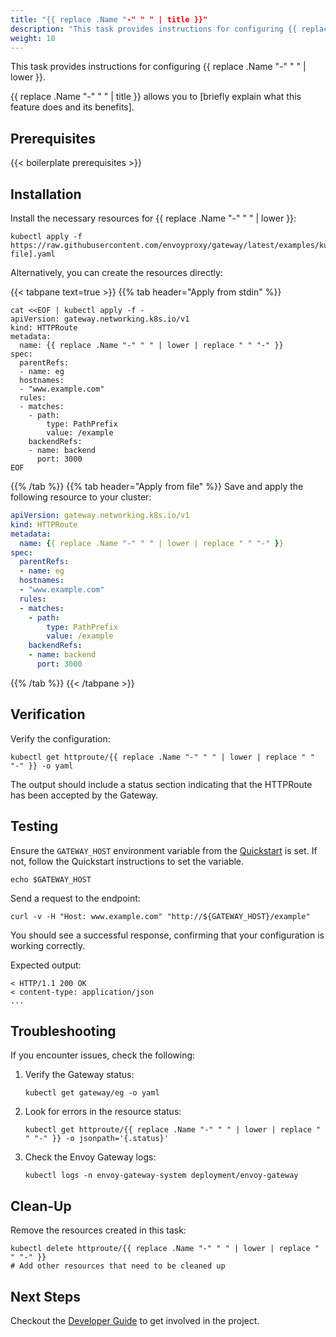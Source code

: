 ```yaml
---
title: "{{ replace .Name "-" " " | title }}"
description: "This task provides instructions for configuring {{ replace .Name "-" " " | lower }} in Envoy Gateway."
weight: 10
---
```


This task provides instructions for configuring {{ replace .Name "-" " " | lower }}.

{{ replace .Name "-" " " | title }} allows you to [briefly explain what this feature does and its benefits].

## Prerequisites

{{< boilerplate prerequisites >}}

## Installation

Install the necessary resources for {{ replace .Name "-" " " | lower }}:

```shell
kubectl apply -f https://raw.githubusercontent.com/envoyproxy/gateway/latest/examples/kubernetes/[example-file].yaml
```

Alternatively, you can create the resources directly:

{{< tabpane text=true >}}
{{% tab header="Apply from stdin" %}}

```shell
cat <<EOF | kubectl apply -f -
apiVersion: gateway.networking.k8s.io/v1
kind: HTTPRoute
metadata:
  name: {{ replace .Name "-" " " | lower | replace " " "-" }}
spec:
  parentRefs:
  - name: eg
  hostnames:
  - "www.example.com"
  rules:
  - matches:
    - path:
        type: PathPrefix
        value: /example
    backendRefs:
    - name: backend
      port: 3000
EOF
```

{{% /tab %}}
{{% tab header="Apply from file" %}}
Save and apply the following resource to your cluster:

```yaml
apiVersion: gateway.networking.k8s.io/v1
kind: HTTPRoute
metadata:
  name: {{ replace .Name "-" " " | lower | replace " " "-" }}
spec:
  parentRefs:
  - name: eg
  hostnames:
  - "www.example.com"
  rules:
  - matches:
    - path:
        type: PathPrefix
        value: /example
    backendRefs:
    - name: backend
      port: 3000
```

{{% /tab %}}
{{< /tabpane >}}

## Verification

Verify the configuration:

```shell
kubectl get httproute/{{ replace .Name "-" " " | lower | replace " " "-" }} -o yaml
```

The output should include a status section indicating that the HTTPRoute has been accepted by the Gateway.

## Testing

Ensure the `GATEWAY_HOST` environment variable from the [Quickstart](../../quickstart) is set. If not, follow the
Quickstart instructions to set the variable.

```shell
echo $GATEWAY_HOST
```

Send a request to the endpoint:

```shell
curl -v -H "Host: www.example.com" "http://${GATEWAY_HOST}/example"
```

You should see a successful response, confirming that your configuration is working correctly.

Expected output:
```
< HTTP/1.1 200 OK
< content-type: application/json
...
```

## Troubleshooting

If you encounter issues, check the following:

1. Verify the Gateway status:
   ```shell
   kubectl get gateway/eg -o yaml
   ```

2. Look for errors in the resource status:
   ```shell
   kubectl get httproute/{{ replace .Name "-" " " | lower | replace " " "-" }} -o jsonpath='{.status}'
   ```

3. Check the Envoy Gateway logs:
   ```shell
   kubectl logs -n envoy-gateway-system deployment/envoy-gateway
   ```

## Clean-Up

Remove the resources created in this task:

```shell
kubectl delete httproute/{{ replace .Name "-" " " | lower | replace " " "-" }}
# Add other resources that need to be cleaned up
```

## Next Steps

Checkout the [Developer Guide](../../../contributions/develop) to get involved in the project.
